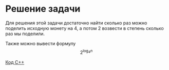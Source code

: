 <h1> Решение задачи </h1>

Для решения этой задачи достаточно найти сколько раз можно поделить исходную монету на 4, а потом 2 возвести в степень сколько раз мы поделили.

Также можно вывести формулу $$2 ^ {\log_4{n}}$$


[Код С++](Solution_G.cpp)